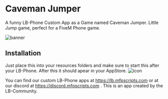 # Caveman Jumper
A funny LB-Phone Custom App as a Game named Caveman Jumper. Little Jump game, perfect for a FiveM Phone game.

![banner](https://github.com/user-attachments/assets/374ff924-b8ec-4441-9b26-976a9e86ffa2)

## Installation
Just place this into your resources folders and make sure to start this after your LB-Phone. After this it should apear in your AppStore.
![icon](https://github.com/user-attachments/assets/5ade146e-b104-4118-b95c-df86cc254631)

You can find our custom LB-Phone apps at https://lb.mfpscripts.com or at our discord at https://discord.mfpscripts.com . This is an app created by the LB-Community.
